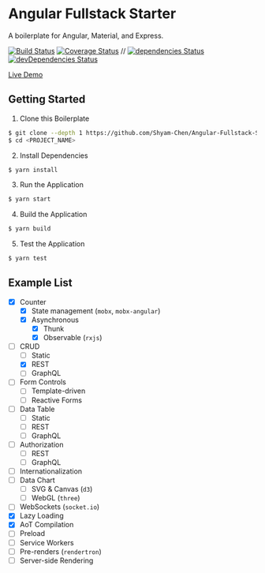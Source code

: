 # Angular Fullstack Starter

A boilerplate for Angular, Material, and Express.

[![Build Status](https://img.shields.io/circleci/project/Shyam-Chen/Angular-Fullstack-Starter/master.svg)](https://circleci.com/gh/Shyam-Chen/Angular-Fullstack-Starter)
[![Coverage Status](https://img.shields.io/codecov/c/github/Shyam-Chen/Angular-Fullstack-Starter/master.svg)](https://codecov.io/gh/Shyam-Chen/Angular-Fullstack-Starter)
 //
[![dependencies Status](https://david-dm.org/Shyam-Chen/Angular-Fullstack-Starter/status.svg)](https://david-dm.org/Shyam-Chen/Angular-Fullstack-Starter)
[![devDependencies Status](https://david-dm.org/Shyam-Chen/Angular-Fullstack-Starter/dev-status.svg)](https://david-dm.org/Shyam-Chen/Angular-Fullstack-Starter?type=dev)

[Live Demo](https://angular-by-example.firebaseapp.com/)

## Getting Started

1. Clone this Boilerplate

```bash
$ git clone --depth 1 https://github.com/Shyam-Chen/Angular-Fullstack-Starter <PROJECT_NAME>
$ cd <PROJECT_NAME>
```

2. Install Dependencies

```bash
$ yarn install
```

3. Run the Application

```bash
$ yarn start
```

4. Build the Application

```bash
$ yarn build
```

5. Test the Application

```bash
$ yarn test
```

## Example List

* [x] Counter
  * [x] State management (`mobx`, `mobx-angular`)
  * [x] Asynchronous
    * [x] Thunk
    * [x] Observable (`rxjs`)
* [ ] CRUD
  * [ ] Static
  * [x] REST
  * [ ] GraphQL
* [ ] Form Controls
  * [ ] Template-driven
  * [ ] Reactive Forms
* [ ] Data Table
  * [ ] Static
  * [ ] REST
  * [ ] GraphQL
* [ ] Authorization
  * [ ] REST
  * [ ] GraphQL
* [ ] Internationalization
* [ ] Data Chart
  * [ ] SVG & Canvas (`d3`)
  * [ ] WebGL (`three`)
* [ ] WebSockets (`socket.io`)
* [x] Lazy Loading
* [x] AoT Compilation
* [ ] Preload
* [ ] Service Workers
* [ ] Pre-renders (`rendertron`)
* [ ] Server-side Rendering
